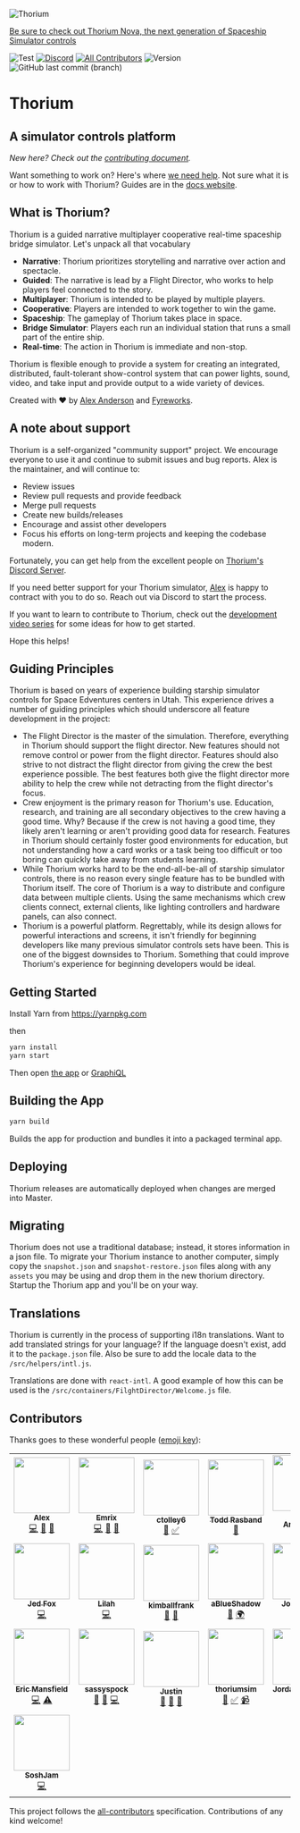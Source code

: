 ![Thorium](github-banner.png)

[Be sure to check out Thorium Nova, the next generation of Spaceship Simulator controls](https://nova.thoriumsim.com)

![Test](https://github.com/Thorium-Sim/thorium/workflows/Test/badge.svg?branch=main)
[![Discord](https://img.shields.io/discord/390968011605147648.svg)](https://discord.gg/UvxTQZz)
[![All Contributors](https://img.shields.io/badge/all_contributors-20-orange.svg?style=flat-square)](#contributors)
![Version](https://img.shields.io/github/package-json/v/thorium-sim/thorium)
![GitHub last commit (branch)](https://img.shields.io/github/last-commit/thorium-sim/thorium/develop)

# Thorium

## A simulator controls platform

_New here? Check out the [contributing document](CONTRIBUTING.md)._

Want something to work on? Here's where
[we need help](https://github.com/Thorium-Sim/thorium/labels/help%20wanted). Not
sure what it is or how to work with Thorium? Guides are in the
[docs website](https://classic.thoriumsim.com/docs/overview.html).

## What is Thorium?

Thorium is a guided narrative multiplayer cooperative real-time spaceship bridge
simulator. Let's unpack all that vocabulary

- **Narrative**: Thorium prioritizes storytelling and narrative over action and
  spectacle.
- **Guided**: The narrative is lead by a Flight Director, who works to help
  players feel connected to the story.
- **Multiplayer**: Thorium is intended to be played by multiple players.
- **Cooperative**: Players are intended to work together to win the game.
- **Spaceship**: The gameplay of Thorium takes place in space.
- **Bridge Simulator**: Players each run an individual station that runs a small
  part of the entire ship.
- **Real-time**: The action in Thorium is immediate and non-stop.

Thorium is flexible enough to provide a system for creating an integrated,
distributed, fault-tolerant show-control system that can power lights, sound,
video, and take input and provide output to a wide variety of devices.

Created with ❤ by [Alex Anderson]( ) and
[Fyreworks](https://fyreworks.us).

## A note about support

Thorium is a self-organized "community support" project. We encourage everyone to
use it and continue to submit issues and bug reports. Alex is the maintainer, and will
continue to:

- Review issues
- Review pull requests and provide feedback
- Merge pull requests
- Create new builds/releases
- Encourage and assist other developers
- Focus his efforts on long-term projects and keeping the codebase modern.

Fortunately, you can get help from the excellent people on
[Thorium's Discord Server](https://discord.gg/UvxTQZz).

If you need better support for your Thorium simulator, 
[Alex](https://github.com/alexanderson1993) is happy to
contract with you to do so. Reach out via Discord to start the process.

If you want to learn to contribute to Thorium, check out the
[development video series](https://www.youtube.com/watch?v=iEU6NcOKhyE&list=PLvw0SNT6wHt9au1-6yCOh7QHj-p5ir0l6)
for some ideas for how to get started.

Hope this helps!

## Guiding Principles

Thorium is based on years of experience building starship simulator controls for
Space Edventures centers in Utah. This experience drives a number of guiding
principles which should underscore all feature development in the project:

- The Flight Director is the master of the simulation. Therefore, everything in
  Thorium should support the flight director. New features should not remove
  control or power from the flight director. Features should also strive to not
  distract the flight director from giving the crew the best experience
  possible. The best features both give the flight director more ability to help
  the crew while not detracting from the flight director's focus.
- Crew enjoyment is the primary reason for Thorium's use. Education, research,
  and training are all secondary objectives to the crew having a good time. Why?
  Because if the crew is not having a good time, they likely aren't learning or
  aren't providing good data for research. Features in Thorium should certainly
  foster good environments for education, but not understanding how a card works
  or a task being too difficult or too boring can quickly take away from
  students learning.
- While Thorium works hard to be the end-all-be-all of starship simulator
  controls, there is no reason every single feature has to be bundled with
  Thorium itself. The core of Thorium is a way to distribute and configure data
  between multiple clients. Using the same mechanisms which crew clients
  connect, external clients, like lighting controllers and hardware panels, can
  also connect.
- Thorium is a powerful platform. Regrettably, while its design allows for
  powerful interactions and screens, it isn't friendly for beginning developers
  like many previous simulator controls sets have been. This is one of the
  biggest downsides to Thorium. Something that could improve Thorium's
  experience for beginning developers would be ideal.

## Getting Started

Install Yarn from https://yarnpkg.com

then

```sh
yarn install
yarn start
```

Then open [the app](http://localhost:3000) or
[GraphiQL](http://localhost:3001/graphiql)

## Building the App

```sh
yarn build
```

Builds the app for production and bundles it into a packaged terminal app.

## Deploying

Thorium releases are automatically deployed when changes are merged into Master.

## Migrating

Thorium does not use a traditional database; instead, it stores information in a
json file. To migrate your Thorium instance to another computer, simply copy the
`snapshot.json` and `snapshot-restore.json` files along with any `assets` you
may be using and drop them in the new thorium directory. Startup the Thorium app
and you'll be on your way.

## Translations

Thorium is currently in the process of supporting i18n translations. Want to add
translated strings for your language? If the language doesn't exist, add it to
the `package.json` file. Also be sure to add the locale data to the
`/src/helpers/intl.js`.

Translations are done with `react-intl`. A good example of how this can be used
is the `/src/containers/FilghtDirector/Welcome.js` file.

## Contributors

Thanks goes to these wonderful people
([emoji key](https://github.com/kentcdodds/all-contributors#emoji-key)):

<!-- ALL-CONTRIBUTORS-LIST:START - Do not remove or modify this section -->
<!-- prettier-ignore-start -->
<!-- markdownlint-disable -->
<table>
  <tr>
    <td align="center"><a href="http://ralexanderson.com"><img src="https://avatars1.githubusercontent.com/u/6558157?v=4?s=100" width="100px;" alt=""/><br /><sub><b>Alex</b></sub></a><br /><a href="https://github.com/thorium-sim/Thorium/commits?author=alexanderson1993" title="Code">💻</a> <a href="https://github.com/thorium-sim/Thorium/commits?author=alexanderson1993" title="Documentation">📖</a> <a href="#design-alexanderson1993" title="Design">🎨</a></td>
    <td align="center"><a href="https://github.com/Emrix"><img src="https://avatars0.githubusercontent.com/u/1387836?v=4?s=100" width="100px;" alt=""/><br /><sub><b>Emrix</b></sub></a><br /><a href="https://github.com/thorium-sim/Thorium/commits?author=Emrix" title="Code">💻</a> <a href="https://github.com/thorium-sim/Thorium/pulls?q=is%3Apr+reviewed-by%3AEmrix" title="Reviewed Pull Requests">👀</a> <a href="#ideas-Emrix" title="Ideas, Planning, & Feedback">🤔</a></td>
    <td align="center"><a href="https://github.com/ctolley6"><img src="https://avatars3.githubusercontent.com/u/30132958?v=4?s=100" width="100px;" alt=""/><br /><sub><b>ctolley6</b></sub></a><br /><a href="#ideas-ctolley6" title="Ideas, Planning, & Feedback">🤔</a> <a href="#tutorial-ctolley6" title="Tutorials">✅</a></td>
    <td align="center"><a href="https://github.com/Rasbandit"><img src="https://avatars0.githubusercontent.com/u/22157796?v=4?s=100" width="100px;" alt=""/><br /><sub><b>Todd Rasband</b></sub></a><br /><a href="#design-Rasbandit" title="Design">🎨</a></td>
    <td align="center"><a href="http://www.brentjanderson.com"><img src="https://avatars0.githubusercontent.com/u/45031?v=4?s=100" width="100px;" alt=""/><br /><sub><b>Brent Anderson</b></sub></a><br /><a href="#ideas-brentjanderson" title="Ideas, Planning, & Feedback">🤔</a></td>
    <td align="center"><a href="http://www.farpointStation.org"><img src="https://avatars1.githubusercontent.com/u/4927395?v=4?s=100" width="100px;" alt=""/><br /><sub><b>Farpoint</b></sub></a><br /><a href="https://github.com/thorium-sim/Thorium/issues?q=author%3Afarpoint" title="Bug reports">🐛</a></td>
    <td align="center"><a href="https://github.com/isaacOstler"><img src="https://avatars1.githubusercontent.com/u/30113240?v=4?s=100" width="100px;" alt=""/><br /><sub><b>Isaac Ostler</b></sub></a><br /><a href="https://github.com/thorium-sim/Thorium/issues?q=author%3AisaacOstler" title="Bug reports">🐛</a></td>
  </tr>
  <tr>
    <td align="center"><a href="https://j-f1.github.io"><img src="https://avatars2.githubusercontent.com/u/25517624?v=4?s=100" width="100px;" alt=""/><br /><sub><b>Jed Fox</b></sub></a><br /><a href="https://github.com/thorium-sim/Thorium/commits?author=j-f1" title="Code">💻</a></td>
    <td align="center"><a href="https://github.com/G33kX"><img src="https://avatars2.githubusercontent.com/u/2187124?v=4?s=100" width="100px;" alt=""/><br /><sub><b>Lilah</b></sub></a><br /><a href="https://github.com/thorium-sim/Thorium/commits?author=G33kX" title="Code">💻</a></td>
    <td align="center"><a href="https://github.com/kimballfrank"><img src="https://avatars3.githubusercontent.com/u/1413863?v=4?s=100" width="100px;" alt=""/><br /><sub><b>kimballfrank</b></sub></a><br /><a href="#design-kimballfrank" title="Design">🎨</a> <a href="#ideas-kimballfrank" title="Ideas, Planning, & Feedback">🤔</a></td>
    <td align="center"><a href="https://github.com/aBlueShadow"><img src="https://avatars0.githubusercontent.com/u/25465934?v=4?s=100" width="100px;" alt=""/><br /><sub><b>aBlueShadow</b></sub></a><br /><a href="#ideas-aBlueShadow" title="Ideas, Planning, & Feedback">🤔</a> <a href="#translation-aBlueShadow" title="Translation">🌍</a></td>
    <td align="center"><a href="http://jrobe.me"><img src="https://avatars1.githubusercontent.com/u/1224343?v=4?s=100" width="100px;" alt=""/><br /><sub><b>John Robe</b></sub></a><br /><a href="https://github.com/thorium-sim/Thorium/issues?q=author%3Ajrobe" title="Bug reports">🐛</a> <a href="https://github.com/thorium-sim/Thorium/commits?author=jrobe" title="Code">💻</a></td>
    <td align="center"><a href="https://github.com/ksmithut"><img src="https://avatars0.githubusercontent.com/u/1906967?v=4?s=100" width="100px;" alt=""/><br /><sub><b>Keith Smith</b></sub></a><br /><a href="https://github.com/thorium-sim/Thorium/issues?q=author%3Aksmithut" title="Bug reports">🐛</a> <a href="https://github.com/thorium-sim/Thorium/commits?author=ksmithut" title="Code">💻</a></td>
    <td align="center"><a href="https://github.com/MaesonBusk"><img src="https://avatars3.githubusercontent.com/u/40648791?v=4?s=100" width="100px;" alt=""/><br /><sub><b>MaesonBusk</b></sub></a><br /><a href="https://github.com/thorium-sim/Thorium/commits?author=MaesonBusk" title="Documentation">📖</a></td>
  </tr>
  <tr>
    <td align="center"><a href="https://github.com/ericman314"><img src="https://avatars0.githubusercontent.com/u/6345617?v=4?s=100" width="100px;" alt=""/><br /><sub><b>Eric Mansfield</b></sub></a><br /><a href="https://github.com/thorium-sim/Thorium/commits?author=ericman314" title="Code">💻</a> <a href="https://github.com/thorium-sim/Thorium/commits?author=ericman314" title="Tests">⚠️</a></td>
    <td align="center"><a href="https://github.com/sassyspock"><img src="https://avatars2.githubusercontent.com/u/43680869?v=4?s=100" width="100px;" alt=""/><br /><sub><b>sassyspock</b></sub></a><br /><a href="https://github.com/thorium-sim/Thorium/commits?author=sassyspock" title="Documentation">📖</a> <a href="https://github.com/thorium-sim/Thorium/issues?q=author%3Asassyspock" title="Bug reports">🐛</a> <a href="https://github.com/thorium-sim/Thorium/commits?author=sassyspock" title="Code">💻</a></td>
    <td align="center"><a href="http://justinpaulhammond.com"><img src="https://avatars0.githubusercontent.com/u/39606064?v=4?s=100" width="100px;" alt=""/><br /><sub><b>Justin</b></sub></a><br /><a href="https://github.com/thorium-sim/Thorium/commits?author=Justintime50" title="Documentation">📖</a> <a href="https://github.com/thorium-sim/Thorium/issues?q=author%3AJustintime50" title="Bug reports">🐛</a> <a href="#blog-Justintime50" title="Blogposts">📝</a></td>
    <td align="center"><a href="https://github.com/thoriumsim"><img src="https://avatars0.githubusercontent.com/u/48568289?v=4?s=100" width="100px;" alt=""/><br /><sub><b>thoriumsim</b></sub></a><br /><a href="https://github.com/thorium-sim/Thorium/commits?author=thoriumsim" title="Documentation">📖</a> <a href="#tutorial-thoriumsim" title="Tutorials">✅</a> <a href="#video-thoriumsim" title="Videos">📹</a></td>
    <td align="center"><a href="https://github.com/JordanDeSmith"><img src="https://avatars2.githubusercontent.com/u/48338615?v=4?s=100" width="100px;" alt=""/><br /><sub><b>JordanDeSmith</b></sub></a><br /><a href="https://github.com/thorium-sim/Thorium/commits?author=JordanDeSmith" title="Code">💻</a></td>
    <td align="center"><a href="https://github.com/Unit1229"><img src="https://avatars3.githubusercontent.com/u/35549562?v=4?s=100" width="100px;" alt=""/><br /><sub><b>Mason Edmondson</b></sub></a><br /><a href="https://github.com/thorium-sim/Thorium/issues?q=author%3AUnit1229" title="Bug reports">🐛</a></td>
    <td align="center"><a href="https://github.com/isaaccubeman"><img src="https://avatars2.githubusercontent.com/u/65324647?v=4?s=100" width="100px;" alt=""/><br /><sub><b>Isaac Evans</b></sub></a><br /><a href="https://github.com/thorium-sim/Thorium/issues?q=author%3Aisaaccubeman" title="Bug reports">🐛</a> <a href="https://github.com/thorium-sim/Thorium/commits?author=isaaccubeman" title="Tests">⚠️</a></td>
  </tr>
  <tr>
    <td align="center"><a href="https://github.com/SoshJam"><img src="https://avatars.githubusercontent.com/u/21060092?v=4?s=100" width="100px;" alt=""/><br /><sub><b>SoshJam</b></sub></a><br /><a href="https://github.com/thorium-sim/Thorium/commits?author=SoshJam" title="Code">💻</a></td>
  </tr>
</table>

<!-- markdownlint-restore -->
<!-- prettier-ignore-end -->

<!-- ALL-CONTRIBUTORS-LIST:END -->

This project follows the
[all-contributors](https://github.com/kentcdodds/all-contributors)
specification. Contributions of any kind welcome!
